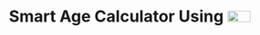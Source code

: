 <h1 align="center">Smart Age Calculator Using <img src="https://icons.iconarchive.com/icons/papirus-team/papirus-apps/64/python-icon.png" height="20" width="40px"><h1/>
